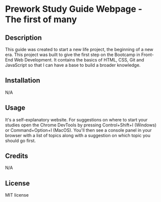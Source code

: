 # Prework Study Guide Webpage - The first of many

## Description

This guide was created to start a new life project, the beginning of a new era. This project was built to give the first step on the Bootcamp in Front-End Web Development. It contains the basics of HTML, CSS, Git and JavaScript so that I can have a base to build a broader knowledge.

## Installation

N/A

## Usage

It's a self-explanatory website. For suggestions on where to start your studies open the Chrome DevTools by pressing Control+Shift+I (Windows) or Command+Option+I (MacOS). You'll then see a console panel in your browser with a list of topics along with a suggestion on which topic you should go first.

## Credits

N/A

## License

MIT license